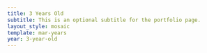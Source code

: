 ```yaml
---
title: 3 Years Old
subtitle: This is an optional subtitle for the portfolio page.
layout_style: mosaic
template: mar-years
year: 3-year-old
---
```

